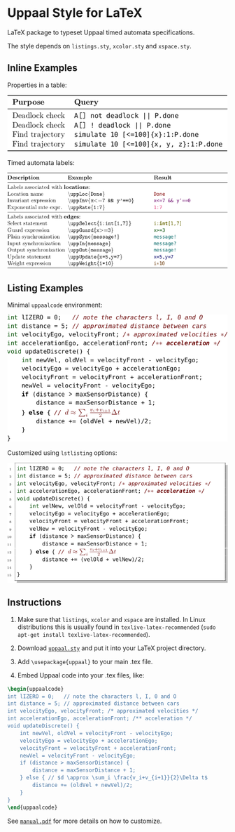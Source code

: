# Uppaal Style for LaTeX
LaTeX package to typeset Uppaal timed automata specifications.

The style depends on `listings.sty`, `xcolor.sty` and `xspace.sty`.

## Inline Examples

Properties in a table:

![Properties in uppaalcode](prop-uppaal-code.png)

Timed automata labels:

![Inline uppaalcode](inline-uppaal-code.png)


## Listing Examples

Minimal `uppaalcode` environment:

![Minimal uppaalcode](min-uppaal-code.png)

Customized using `lstlisting` options:

![Customized uppaalcode](custom-uppaal-code.png)


## Instructions

1. Make sure that `listings`, `xcolor` and `xspace` are installed. In Linux distributions this is usually found in `texlive-latex-recommended` (`sudo apt-get install texlive-latex-recommended`).

2. Download [`uppaal.sty`](uppaal.sty) and put it into your LaTeX project directory.

3. Add `\usepackage{uppaal}` to your main .tex file.

4. Embed Uppaal code into your .tex files, like:

```LaTeX
\begin{uppaalcode}
int lIZERO = 0;   // note the characters l, I, 0 and O
int distance = 5; // approximated distance between cars
int velocityEgo, velocityFront; /* approximated velocities */
int accelerationEgo, accelerationFront; /** acceleration */
void updateDiscrete() {
    int newVel, oldVel = velocityFront - velocityEgo;
    velocityEgo = velocityEgo + accelerationEgo;
    velocityFront = velocityFront + accelerationFront;
    newVel = velocityFront - velocityEgo;
    if (distance > maxSensorDistance) {
        distance = maxSensorDistance + 1;
    } else { // $d \approx \sum_i \frac{v_i+v_{i+1}}{2}\Delta t$
        distance += (oldVel + newVel)/2;
    }
}
\end{uppaalcode}
```

See [`manual.pdf`](manual.pdf) for more details on how to customize.
